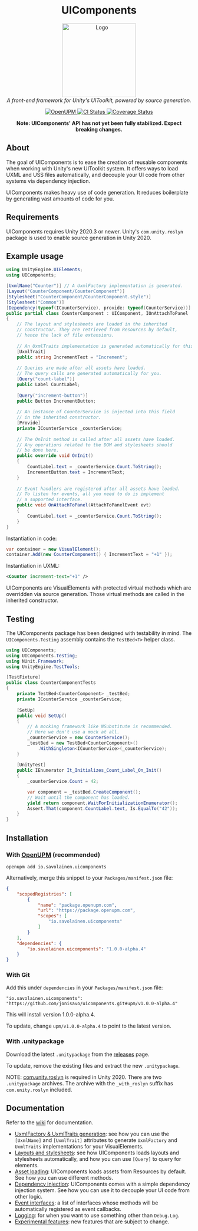 ﻿<h1 align="center">UIComponents</h1>

<p align="center">
    <img src="https://raw.githubusercontent.com/jonisavo/uicomponents/main/logo.png" alt="Logo" width="200px" height="200px" />
    <br />
    <i>A front-end framework for Unity's UIToolkit, powered by source generation.</i>
</p>

<p align="center">
	<a href="https://openupm.com/packages/io.savolainen.uicomponents/">
		<img src="https://img.shields.io/npm/v/io.savolainen.uicomponents?label=openupm&amp;registry_uri=https://package.openupm.com" alt="OpenUPM" />
	</a>
    <a href="https://github.com/jonisavo/uicomponents/actions/workflows/ci.yml">
        <img src="https://github.com/jonisavo/uicomponents/actions/workflows/ci.yml/badge.svg" alt="CI Status" />
    </a>
    <a href="https://codecov.io/gh/jonisavo/uicomponents">
      <img src="https://codecov.io/gh/jonisavo/uicomponents/branch/main/graph/badge.svg?token=A7DF04CF06" alt="Coverage Status" />
    </a>
</p>

<p align="center">
	<b>Note: UIComponents' API has not yet been fully stabilized. Expect breaking changes.</b>
</p>

## About

The goal of UIComponents is to ease the creation of reusable components when
working with Unity's new UIToolkit system. It offers ways to load UXML and USS
files automatically, and decouple your UI code from other systems via
dependency injection.

UIComponents makes heavy use of code generation. It reduces boilerplate by generating vast amounts
of code for you.

## Requirements

UIComponents requires Unity 2020.3 or newer. Unity's `com.unity.roslyn` package is used to enable
source generation in Unity 2020.

## Example usage

```c#
using UnityEngine.UIElements;
using UIComponents;

[UxmlName("Counter")] // A UxmlFactory implementation is generated.
[Layout("CounterComponent/CounterComponent")]
[Stylesheet("CounterComponent/CounterComponent.style")]
[Stylesheet("Common")]
[Dependency(typeof(ICounterService), provide: typeof(CounterService))]
public partial class CounterComponent : UIComponent, IOnAttachToPanel
{
    // The layout and stylesheets are loaded in the inherited
    // constructor. They are retrieved from Resources by default,
    // hence the lack of file extensions.
    
    // An UxmlTraits implementation is generated automatically for this class.
    [UxmlTrait]
    public string IncrementText = "Increment";
    
    // Queries are made after all assets have loaded.
    // The query calls are generated automatically for you.
    [Query("count-label")]
    public Label CountLabel;
    
    [Query("increment-button")]
    public Button IncrementButton;
    
    // An instance of CounterService is injected into this field
    // in the inherited constructor.
    [Provide]
    private ICounterService _counterService;
    
    // The OnInit method is called after all assets have loaded.
    // Any operations related to the DOM and stylesheets should
    // be done here.
    public override void OnInit()
    {
        CountLabel.text = _counterService.Count.ToString();
        IncrementButton.text = IncrementText;
    }
    
    // Event handlers are registered after all assets have loaded.
    // To listen for events, all you need to do is implement
    // a supported interface.
    public void OnAttachToPanel(AttachToPanelEvent evt)
    {
        CountLabel.text = _counterService.Count.ToString();
    }
}
```

Instantiation in code:

```c#
var container = new VisualElement();
container.Add(new CounterComponent() { IncrementText = "+1" });
```

Instantiation in UXML:

```xml
<Counter increment-text="+1" />
```

UIComponents are VisualElements with protected virtual methods which are overridden
via source generation. Those virtual methods are called in the inherited constructor.

## Testing

The UIComponents package has been designed with testability in mind. The `UIComponents.Testing`
assembly contains the `TestBed<T>` helper class.

```c#
using UIComponents;
using UIComponents.Testing;
using NUnit.Framework;
using UnityEngine.TestTools;

[TestFixture]
public class CounterComponentTests
{
    private TestBed<CounterComponent> _testBed;
    private ICounterService _counterService;
    
    [SetUp]
    public void SetUp()
    {
        // A mocking framework like NSubstitute is recommended.
        // Here we don't use a mock at all.
        _counterService = new CounterService();
        _testBed = new TestBed<CounterComponent>()
            .WithSingleton<ICounterService>(_counterService);
    }
    
    [UnityTest]
    public IEnumerator It_Initializes_Count_Label_On_Init()
    {
        _counterService.Count = 42;

        var component = _testBed.CreateComponent();
        // Wait until the component has loaded.
        yield return component.WaitForInitializationEnumerator();
        Assert.That(component.CountLabel.text, Is.EqualTo("42"));
    }
}
```

## Installation

### With [OpenUPM](https://openupm.com/packages/io.savolainen.uicomponents/) (recommended)

```shell
openupm add io.savolainen.uicomponents
```

Alternatively, merge this snippet to your `Packages/manifest.json` file:

```json
{
    "scopedRegistries": [
        {
            "name": "package.openupm.com",
            "url": "https://package.openupm.com",
            "scopes": [
                "io.savolainen.uicomponents"
            ]
        }
    ],
    "dependencies": {
        "io.savolainen.uicomponents": "1.0.0-alpha.4"
    }
}
```

### With Git

Add this under `dependencies` in your `Packages/manifest.json` file:

```
"io.savolainen.uicomponents": "https://github.com/jonisavo/uicomponents.git#upm/v1.0.0-alpha.4"
```

This will install version 1.0.0-alpha.4.

To update, change `upm/v1.0.0-alpha.4` to point to the latest version.

### With .unitypackage

Download the latest `.unitypackage` from the [releases](https://github.com/jonisavo/uicomponents/releases) page.

To update, remove the existing files and extract the new `.unitypackage`.

NOTE: [com.unity.roslyn](https://docs.unity3d.com/Packages/com.unity.roslyn@0.2/manual/index.html) is
required in Unity 2020. There are two `.unitypackage` archives. The archive with the `_with_roslyn` suffix
has `com.unity.roslyn` included.

## Documentation

Refer to the [wiki](https://github.com/jonisavo/uicomponents/wiki) for documentation.

- [UxmlFactory & UxmlTraits generation](https://github.com/jonisavo/uicomponents/wiki/2.-UxmlFactory-&-UxmlTraits-generation): see
how you can use the `[UxmlName]` and `[UxmlTrait]` attributes to generate `UxmlFactory` and `UxmlTraits` implementations for
your VisualElements.
- [Layouts and stylesheets](https://github.com/jonisavo/uicomponents/wiki/3.-Layouts-and-stylesheets): see how UIComponents
loads layouts and stylesheets automatically, and how you can use `[Query]` to query for elements.
- [Asset loading](https://github.com/jonisavo/uicomponents/wiki/4.-Asset-loading): UIComponents loads assets from Resources
by default. See how you can use different methods.
- [Dependency injection](https://github.com/jonisavo/uicomponents/wiki/5.-Dependency-injection): UIComponents comes
with a simple dependency injection system. See how you can use it to decouple your UI code from other logic.
- [Event interfaces](https://github.com/jonisavo/uicomponents/wiki/6.-Event-interfaces): a list of interfaces
whose methods will be automatically registered as event callbacks.
- [Logging](https://github.com/jonisavo/uicomponents/wiki/7.-Logging): for when you want to use something other
than `Debug.Log`.
- [Experimental features](https://github.com/jonisavo/uicomponents/wiki/8.-Experimental-features): new features that
are subject to change.
